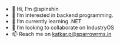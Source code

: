 - 👋 Hi, I’m @spinshin
- 👀 I’m interested in backend programming.
- 🌱 I’m currently learning .NET
- 💞️ I’m looking to collaborate on IndustryOS
- 📫 Reach me on katkar.p@sparrowrms.in

<!---
spinshin/spinshin is a ✨ special ✨ repository because its `README.md` (this file) appears on your GitHub profile.
You can click the Preview link to take a look at your changes.
--->
